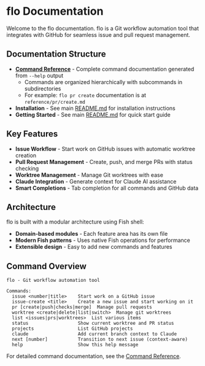 # flo Documentation

Welcome to the flo documentation. flo is a Git workflow automation tool that integrates with GitHub for seamless issue and pull request management.

## Documentation Structure

- **[Command Reference](reference/)** - Complete command documentation generated from `--help` output
  - Commands are organized hierarchically with subcommands in subdirectories
  - For example: `flo pr create` documentation is at `reference/pr/create.md`
- **Installation** - See main [README.md](../README.md) for installation instructions
- **Getting Started** - See main [README.md](../README.md) for quick start guide

## Key Features

- **Issue Workflow** - Start work on GitHub issues with automatic worktree creation
- **Pull Request Management** - Create, push, and merge PRs with status checking
- **Worktree Management** - Manage Git worktrees with ease
- **Claude Integration** - Generate context for Claude AI assistance
- **Smart Completions** - Tab completion for all commands and GitHub data

## Architecture

flo is built with a modular architecture using Fish shell:

- **Domain-based modules** - Each feature area has its own file
- **Modern Fish patterns** - Uses native Fish operations for performance
- **Extensible design** - Easy to add new commands and features

## Command Overview

```
flo - Git workflow automation tool

Commands:
  issue <number|title>    Start work on a GitHub issue
  issue-create <title>    Create a new issue and start working on it
  pr [create|push|checks|merge]  Manage pull requests
  worktree <create|delete|list|switch>  Manage git worktrees
  list <issues|prs|worktrees>  List various items
  status                  Show current worktree and PR status
  projects                List GitHub projects
  claude                  Add current branch context to Claude
  next [number]           Transition to next issue (context-aware)
  help                    Show this help message
```

For detailed command documentation, see the [Command Reference](reference/).

